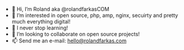 - 👋 Hi, I’m Roland aka @rolandfarkasCOM
- 👀 I’m interested in open source, php, amp, nginx, secuirty and pretty much everything digital!
- 🌱 I never stop learning!
- 💞️ I’m looking to collaborate on open source projects!
- 📫 Send me an e-mail: hello@rolandfarkas.com

<!---
rolandfarkasCOM/rolandfarkasCOM is a ✨ special ✨ repository because its `README.md` (this file) appears on your GitHub profile.
You can click the Preview link to take a look at your changes.
--->
